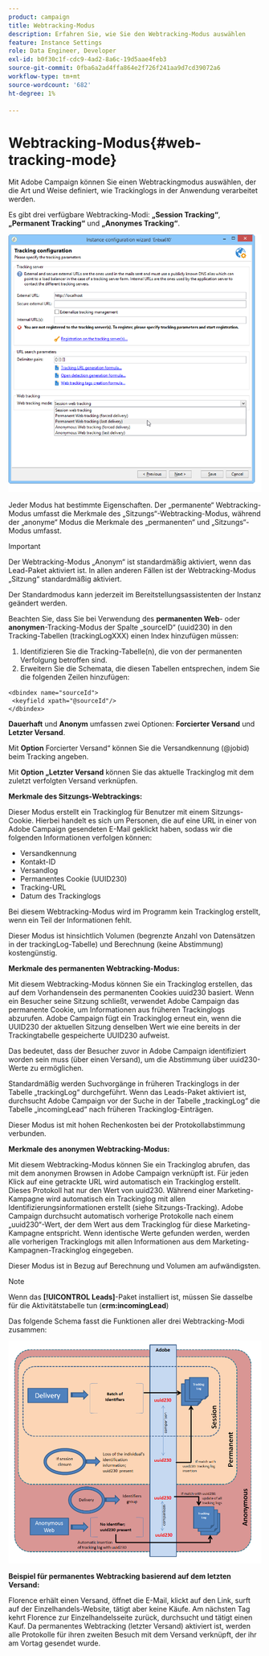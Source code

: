 ```yaml
---
product: campaign
title: Webtracking-Modus
description: Erfahren Sie, wie Sie den Webtracking-Modus auswählen
feature: Instance Settings
role: Data Engineer, Developer
exl-id: b0f30c1f-cdc9-4ad2-8a6c-19d5aae4feb3
source-git-commit: 0fba6a2ad4ffa864e2f726f241aa9d7cd39072a6
workflow-type: tm+mt
source-wordcount: '682'
ht-degree: 1%

---
```


# Webtracking-Modus{#web-tracking-mode}



Mit Adobe Campaign können Sie einen Webtrackingmodus auswählen, der die Art und Weise definiert, wie Trackinglogs in der Anwendung verarbeitet werden.

Es gibt drei verfügbare Webtracking-Modi: **„Session Tracking“**,**„Permanent Tracking“** und **„Anonymes Tracking“**.

![](assets/s_ncs_install_deployment_wiz_tracking_mode.png)

Jeder Modus hat bestimmte Eigenschaften. Der „permanente“ Webtracking-Modus umfasst die Merkmale des „Sitzungs“-Webtracking-Modus, während der „anonyme“ Modus die Merkmale des „permanenten“ und „Sitzungs“-Modus umfasst.

>[!IMPORTANT]
>
>Der Webtracking-Modus „Anonym“ ist standardmäßig aktiviert, wenn das Lead-Paket aktiviert ist. In allen anderen Fällen ist der Webtracking-Modus „Sitzung“ standardmäßig aktiviert.
>
>Der Standardmodus kann jederzeit im Bereitstellungsassistenten der Instanz geändert werden.

Beachten Sie, dass Sie bei Verwendung des **permanenten Web**- oder **anonymen**-Tracking-Modus der Spalte „sourceID“ (uuid230) in den Tracking-Tabellen (trackingLogXXX) einen Index hinzufügen müssen:

1. Identifizieren Sie die Tracking-Tabelle(n), die von der permanenten Verfolgung betroffen sind.
1. Erweitern Sie die Schemata, die diesen Tabellen entsprechen, indem Sie die folgenden Zeilen hinzufügen:

```
<dbindex name="sourceId">
 <keyfield xpath="@sourceId"/>
</dbindex>
```

**Dauerhaft** und **Anonym** umfassen zwei Optionen: **Forcierter Versand** und **Letzter Versand**.

Mit **Option** Forcierter Versand“ können Sie die Versandkennung (@jobid) beim Tracking angeben.

Mit **Option „Letzter Versand** können Sie das aktuelle Trackinglog mit dem zuletzt verfolgten Versand verknüpfen.

**Merkmale des Sitzungs-Webtrackings:**

Dieser Modus erstellt ein Trackinglog für Benutzer mit einem Sitzungs-Cookie. Hierbei handelt es sich um Personen, die auf eine URL in einer von Adobe Campaign gesendeten E-Mail geklickt haben, sodass wir die folgenden Informationen verfolgen können:

* Versandkennung
* Kontakt-ID
* Versandlog
* Permanentes Cookie (UUID230)
* Tracking-URL
* Datum des Trackinglogs

Bei diesem Webtracking-Modus wird im Programm kein Trackinglog erstellt, wenn ein Teil der Informationen fehlt.

Dieser Modus ist hinsichtlich Volumen (begrenzte Anzahl von Datensätzen in der trackingLog-Tabelle) und Berechnung (keine Abstimmung) kostengünstig.

**Merkmale des permanenten Webtracking-Modus:**

Mit diesem Webtracking-Modus können Sie ein Trackinglog erstellen, das auf dem Vorhandensein des permanenten Cookies uuid230 basiert. Wenn ein Besucher seine Sitzung schließt, verwendet Adobe Campaign das permanente Cookie, um Informationen aus früheren Trackinglogs abzurufen. Adobe Campaign fügt ein Trackinglog erneut ein, wenn die UUID230 der aktuellen Sitzung denselben Wert wie eine bereits in der Trackingtabelle gespeicherte UUID230 aufweist.

Das bedeutet, dass der Besucher zuvor in Adobe Campaign identifiziert worden sein muss (über einen Versand), um die Abstimmung über uuid230-Werte zu ermöglichen.

Standardmäßig werden Suchvorgänge in früheren Trackinglogs in der Tabelle „trackingLog“ durchgeführt. Wenn das Leads-Paket aktiviert ist, durchsucht Adobe Campaign vor der Suche in der Tabelle „trackingLog“ die Tabelle „incomingLead“ nach früheren Trackinglog-Einträgen.

Dieser Modus ist mit hohen Rechenkosten bei der Protokollabstimmung verbunden.

**Merkmale des anonymen Webtracking-Modus:**

Mit diesem Webtracking-Modus können Sie ein Trackinglog abrufen, das mit dem anonymen Browsen in Adobe Campaign verknüpft ist. Für jeden Klick auf eine getrackte URL wird automatisch ein Trackinglog erstellt. Dieses Protokoll hat nur den Wert von uuid230. Während einer Marketing-Kampagne wird automatisch ein Trackinglog mit allen Identifizierungsinformationen erstellt (siehe Sitzungs-Tracking). Adobe Campaign durchsucht automatisch vorherige Protokolle nach einem „uuid230“-Wert, der dem Wert aus dem Trackinglog für diese Marketing-Kampagne entspricht. Wenn identische Werte gefunden werden, werden alle vorherigen Trackinglogs mit allen Informationen aus dem Marketing-Kampagnen-Trackinglog eingegeben.

Dieser Modus ist in Bezug auf Berechnung und Volumen am aufwändigsten.

>[!NOTE]
>
>Wenn das **[!UICONTROL Leads]**-Paket installiert ist, müssen Sie dasselbe für die Aktivitätstabelle tun (**crm:incomingLead**)

Das folgende Schema fasst die Funktionen aller drei Webtracking-Modi zusammen:

![](assets/s_ncs_install_deployment_wiz_tracking_schema_mode.png)

**Beispiel für permanentes Webtracking basierend auf dem letzten Versand:**

Florence erhält einen Versand, öffnet die E-Mail, klickt auf den Link, surft auf der Einzelhandels-Website, tätigt aber keine Käufe. Am nächsten Tag kehrt Florence zur Einzelhandelsseite zurück, durchsucht und tätigt einen Kauf. Da permanentes Webtracking (letzter Versand) aktiviert ist, werden alle Protokolle für ihren zweiten Besuch mit dem Versand verknüpft, der ihr am Vortag gesendet wurde.
